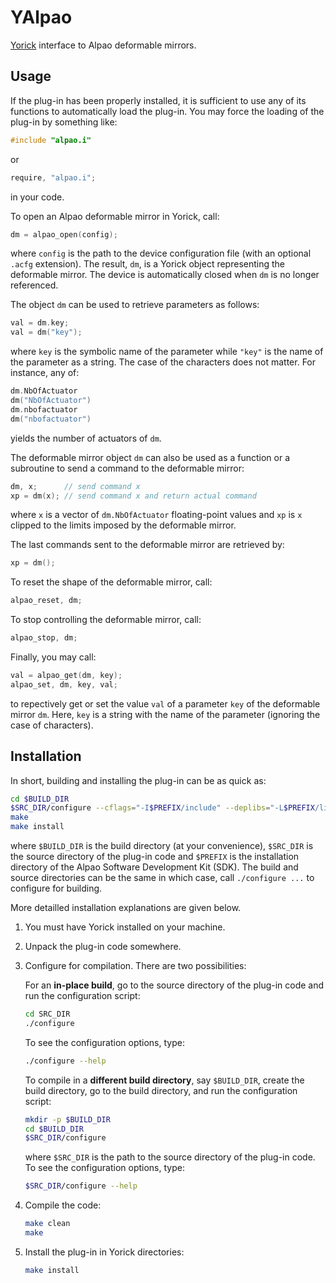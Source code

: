 # YAlpao

[Yorick](http://yorick.github.com/) interface to Alpao deformable mirrors.


## Usage

If the plug-in has been properly installed, it is sufficient to use any of its
functions to automatically load the plug-in.  You may force the loading of the
plug-in by something like:

```cpp
#include "alpao.i"
```

or

```cpp
require, "alpao.i";
```

in your code.

To open an Alpao deformable mirror in Yorick, call:

```cpp
dm = alpao_open(config);
```

where `config` is the path to the device configuration file (with an optional
`.acfg` extension).  The result, `dm`, is a Yorick object representing the
deformable mirror.  The device is automatically closed when `dm` is no longer
referenced.

The object `dm` can be used to retrieve parameters as follows:

```cpp
val = dm.key;
val = dm("key");
```

where `key` is the symbolic name of the parameter while `"key"` is the name of
the parameter as a string.  The case of the characters does not matter.  For
instance, any of:

```cpp
dm.NbOfActuator
dm("NbOfActuator")
dm.nbofactuator
dm("nbofactuator")
```

yields the number of actuators of `dm`.

The deformable mirror object `dm` can also be used as a function or a
subroutine to send a command to the deformable mirror:

```cpp
dm, x;      // send command x
xp = dm(x); // send command x and return actual command
```

where `x` is a vector of `dm.NbOfActuator` floating-point values and `xp` is
`x` clipped to the limits imposed by the deformable mirror.

The last commands sent to the deformable mirror are retrieved by:

```cpp
xp = dm();
```

To reset the shape of the deformable mirror, call:

```cpp
alpao_reset, dm;
```

To stop controlling the deformable mirror, call:

```cpp
alpao_stop, dm;
```

Finally, you may call:

```cpp
val = alpao_get(dm, key);
alpao_set, dm, key, val;
```

to repectively get or set the value `val` of a parameter `key` of the
deformable mirror `dm`.  Here, `key` is a string with the name of the parameter
(ignoring the case of characters).


## Installation

In short, building and installing the plug-in can be as quick as:

```sh
cd $BUILD_DIR
$SRC_DIR/configure --cflags="-I$PREFIX/include" --deplibs="-L$PREFIX/lib64 -lasdk"
make
make install
```

where `$BUILD_DIR` is the build directory (at your convenience), `$SRC_DIR` is
the source directory of the plug-in code and `$PREFIX` is the installation
directory of the Alpao Software Development Kit (SDK).  The build and source
directories can be the same in which case, call `./configure ...` to configure
for building.

More detailled installation explanations are given below.

1. You must have Yorick installed on your machine.

2. Unpack the plug-in code somewhere.

3. Configure for compilation.  There are two possibilities:

   For an **in-place build**, go to the source directory of the plug-in code
   and run the configuration script:
   ```sh
   cd SRC_DIR
   ./configure
   ```
   To see the configuration options, type:
   ```sh
   ./configure --help
   ```

   To compile in a **different build directory**, say `$BUILD_DIR`, create the
   build directory, go to the build directory, and run the configuration
   script:
   ```sh
   mkdir -p $BUILD_DIR
   cd $BUILD_DIR
   $SRC_DIR/configure
   ```
   where `$SRC_DIR` is the path to the source directory of the plug-in code.
   To see the configuration options, type:
   ```sh
   $SRC_DIR/configure --help
   ```

4. Compile the code:
   ```sh
   make clean
   make
   ```

5. Install the plug-in in Yorick directories:
   ```sh
   make install
   ```
